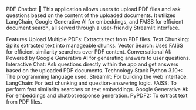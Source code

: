 PDF Chatbot 🤖
This application allows users to upload PDF files and ask questions based on the content of the uploaded documents. It utilizes LangChain, Google Generative AI for embeddings, and FAISS for efficient document search, all served through a user-friendly Streamlit interface.

Features
Upload Multiple PDFs: Extracts text from PDF files.
Text Chunking: Splits extracted text into manageable chunks.
Vector Search: Uses FAISS for efficient similarity searches over PDF content.
Conversational AI: Powered by Google Generative AI for generating answers to user questions.
Interactive Chat: Ask questions directly within the app and get answers based on the uploaded PDF documents.
Technology Stack
Python 3.10+: The programming language used.
Streamlit: For building the web interface.
LangChain: For text chunking and question-answering logic.
FAISS: To perform fast similarity searches on text embeddings.
Google Generative AI: For embeddings and chatbot response generation.
PyPDF2: To extract text from PDF files.